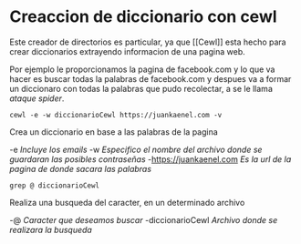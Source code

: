 # Creaccion de diccionario con cewl
Este creador de directorios es particular, ya que [[Cewl]] esta hecho para crear diccionarios extrayendo informacion de una pagina web.

Por ejemplo le proporcionamos la pagina de facebook.com y lo que va hacer es buscar todas la palabras de facebook.com y despues va a formar un diccionaro con todas la palabras que pudo recolectar, a se le llama *ataque spider*.

	cewl -e -w diccionarioCewl https://juankaenel.com -v
Crea un diccionario en base a las palabras de la pagina

-e *Incluye los emails*
-w *Especifico el nombre del archivo donde se guardaran las posibles contraseñas*
-https://juankaenel.com *Es la url de la pagina de donde sacara las palabras*

	grep @ diccionarioCewl
Realiza una busqueda del caracter, en un determinado archivo

-@ *Caracter que deseamos buscar*
-diccionarioCewl *Archivo donde se realizara la busqueda*
